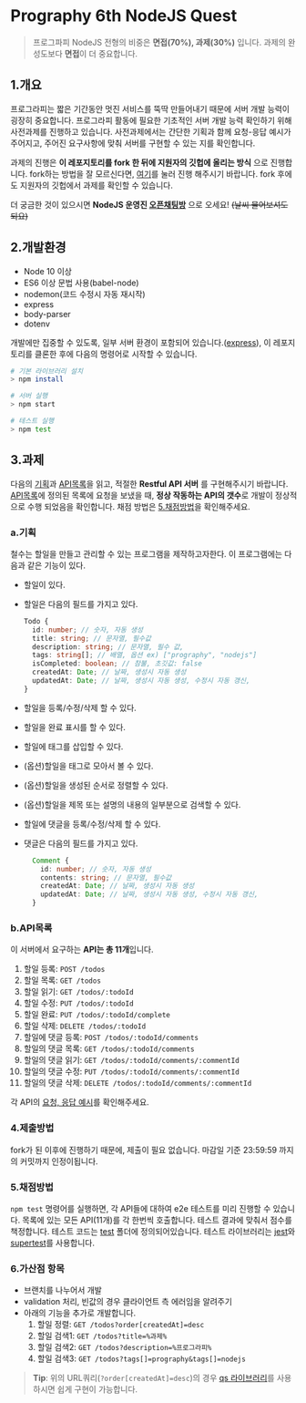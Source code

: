 # Prography 6th NodeJS Quest

> 프로그파피 NodeJS 전형의 비중은 **면접(70%), 과제(30%)** 입니다. 과제의 완성도보다 **면접**이 더 중요합니다.

## 1.개요

프로그라피는 짧은 기간동안 멋진 서비스를 뚝딱 만들어내기 때문에 서버 개발 능력이 굉장히 중요합니다. 프로그라피 활동에 필요한 기초적인 서버 개발 능력 확인하기 위해 사전과제를 진행하고 있습니다. 사전과제에서는 간단한 기획과 함께 요청-응답 예시가 주어지고, 주어진 요구사항에 맞춰 서버를 구현할 수 있는 지를 확인합니다.

과제의 진행은 **이 레포지토리를 fork 한 뒤에 지원자의 깃헙에 올리는 방식** 으로 진행합니다. fork하는 방법을 잘 모르신다면, [여기](./../../fork)를 눌러 진행 해주시기 바랍니다. fork 후에도 지원자의 깃헙에서 과제를 확인할 수 있습니다.

더 궁금한 것이 있으시면 **NodeJS 운영진 [오픈채팅방](https://open.kakao.com/o/gOATxAYb)** 으로 오세요! ~~(날씨 물어보셔도 되요)~~

## 2.개발환경

- Node 10 이상
- ES6 이상 문법 사용(babel-node)
- nodemon(코드 수정시 자동 재시작)
- express
- body-parser
- dotenv

개발에만 집중할 수 있도록, 일부 서버 환경이 포함되어 있습니다.([express](https://www.npmjs.com/package/express)), 이 레포지토리를 클론한 후에 다음의 명령어로 시작할 수 있습니다.

```bash
# 기본 라이브러리 설치
> npm install

# 서버 실행
> npm start

# 테스트 실행
> npm test
```

## 3.과제

다음의 [기획](#a기획)과 [API목록](#bapi목록)을 읽고, 적절한 **Restful API 서버** 를 구현해주시기 바랍니다. [API목록](#bapi목록)에 정의된 목록에 요청을 보냈을 때, **정상 작동하는 API의 갯수**로 개발이 정상적으로 수행 되었음을 확인합니다. 채점 방법은 [5.채점방법](#5채점방법)을 확인해주세요.

### a.기획

철수는 할일을 만들고 관리할 수 있는 프로그램을 제작하고자한다. 이 프로그램에는 다음과 같은 기능이 있다.

- 할일이 있다.
- 할일은 다음의 필드를 가지고 있다.

  ```Typescript
  Todo {
    id: number; // 숫자, 자동 생성
    title: string; // 문자열, 필수값
    description: string; // 문자열, 필수 값,
    tags: string[]; // 배열, 옵션 ex) ["prography", "nodejs"]
    isCompleted: boolean; // 참불, 초깃값: false
    createdAt: Date; // 날짜, 생성시 자동 생성
    updatedAt: Date; // 날짜, 생성시 자동 생성, 수정시 자동 갱신,
  }
  ```

- 할일을 등록/수정/삭제 할 수 있다.
- 할일을 완료 표시를 할 수 있다.
- 할일에 태그를 삽입할 수 있다.
- (옵션)할일을 태그로 모아서 볼 수 있다.
- (옵션)할일을 생성된 순서로 정렬할 수 있다.
- (옵션)할일을 제목 또는 설명의 내용의 일부분으로 검색할 수 있다.
- 할일에 댓글을 등록/수정/삭제 할 수 있다.
- 댓글은 다음의 필드를 가지고 있다.

  ```Typescript
    Comment {
      id: number; // 숫자, 자동 생성
      contents: string; // 문자열, 필수값
      createdAt: Date; // 날짜, 생성시 자동 생성
      updatedAt: Date; // 날짜, 생성시 자동 생성, 수정시 자동 갱신,
    }
    ```

### b.API목록

이 서버에서 요구하는 **API는 총 11개**입니다.

1. 할일 등록: `POST /todos`
2. 할일 목록: `GET /todos`
3. 할일 읽기: `GET /todos/:todoId`
4. 할일 수정: `PUT /todos/:todoId`
5. 할일 완료: `PUT /todos/:todoId/complete`
6. 할일 삭제: `DELETE /todos/:todoId`
7. 할일에 댓글 등록: `POST /todos/:todoId/comments`
8. 할일의 댓글 목록: `GET /todos/:todoId/comments`
9. 할일의 댓글 읽기: `GET /todos/:todoId/comments/:commentId`
10. 할일의 댓글 수정: `PUT /todos/:todoId/comments/:commentId`
11. 할일의 댓글 삭제: `DELETE /todos/:todoId/comments/:commentId`

각 API의 [요청, 응답 예시](./example.md)를 확인해주세요.

### 4.제출방법

fork가 된 이후에 진행하기 때문에, 제출이 필요 없습니다. 마감일 기준 23:59:59 까지의 커밋까지 인정이됩니다.

### 5.채점방법

`npm test` 명령어를 실행하면, 각 API들에 대하여 e2e 테스트를 미리 진행할 수 있습니다. 목록에 있는 모든 API(11개)를 각 한번씩 호출합니다. 테스트 결과에 맞춰서 점수를 책정합니다. 테스트 코드는 [test](./test) 폴더에 정의되어있습니다. 테스트 라이브러리는 [jest](https://jestjs.io/)와 [supertest](https://github.com/visionmedia/supertest)를 사용합니다.

### 6.가산점 항목

- 브랜치를 나누어서 개발
- validation 처리, 빈값의 경우 클라이언트 측 에러임을 알려주기
- 아래의 기능을 추가로 개발합니다.
  1. 할일 정렬: `GET /todos?order[createdAt]=desc`
  2. 할일 검색1: `GET /todos?title=%과제%`
  3. 할일 검색2: `GET /todos?description=%프로그라피%`
  4. 할일 검색3: `GET /todos?tags[]=prography&tags[]=nodejs`

> **Tip**: 위의 URL쿼리(`?order[createdAt]=desc`)의 경우 [qs 라이브러리](https://www.npmjs.com/package/qs)를 사용하시면 쉽게 구현이 가능합니다.
